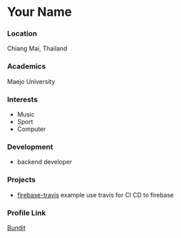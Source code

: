 # Your Name

### Location

Chiang Mai, Thailand

### Academics

Maejo University

### Interests

- Music
- Sport
- Computer

### Development

- backend developer

### Projects

- [firebase-travis](https://github.com/BunditSpace/firebase-travis) example use travis for CI CD to firebase

### Profile Link

[Bundit](https://github.com/BunditSpace)